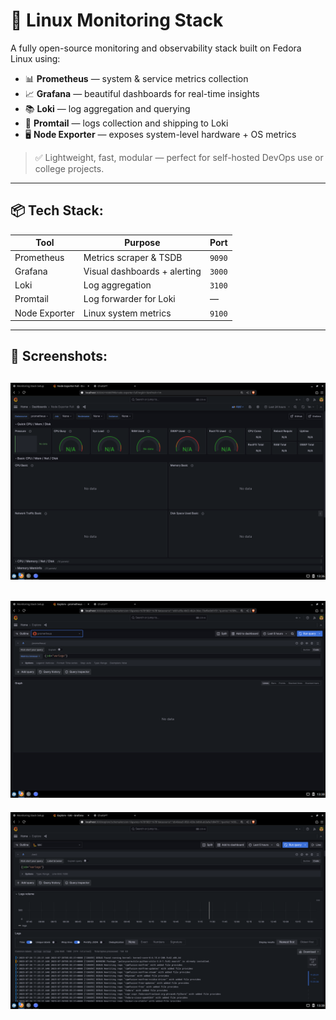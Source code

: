 # 🔭 Linux Monitoring Stack

A fully open-source monitoring and observability stack built on Fedora Linux using:

- 📊 **Prometheus** — system & service metrics collection
- 📈 **Grafana** — beautiful dashboards for real-time insights
- 📚 **Loki** — log aggregation and querying
- 📨 **Promtail** — logs collection and shipping to Loki
- 🖥️ **Node Exporter** — exposes system-level hardware + OS metrics

> ✅ Lightweight, fast, modular — perfect for self-hosted DevOps use or college projects.

---

## 📦 Tech Stack:

| Tool           | Purpose                        | Port        |
|----------------|--------------------------------|-------------|
| Prometheus     | Metrics scraper & TSDB         | `9090`      |
| Grafana        | Visual dashboards + alerting   | `3000`      |
| Loki           | Log aggregation                | `3100`      |
| Promtail       | Log forwarder for Loki         | —           |
| Node Exporter  | Linux system metrics           | `9100`      |

---

## 📸 Screenshots:

![Grafana Screenshot](grafana/Dashboard.png)
---
![Grafana Screenshot](grafana/Prometheus.png)
---
![Grafana Screenshot](grafana/Loki-live-logs.png)
